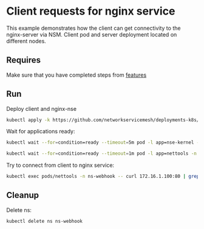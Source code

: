 # Client requests for nginx service

This example demonstrates how the client can get connectivity to the nginx-server via NSM.
Client pod and server deployment located on different nodes.


## Requires

Make sure that you have completed steps from [features](../)

## Run

Deploy client and nginx-nse
```bash
kubectl apply -k https://github.com/networkservicemesh/deployments-k8s/examples/features/webhook?ref=c68d0b2b6acb2c32c8313948824b35c70b7a6bff
```

Wait for applications ready:
```bash
kubectl wait --for=condition=ready --timeout=5m pod -l app=nse-kernel -n ns-webhook
```
```bash
kubectl wait --for=condition=ready --timeout=1m pod -l app=nettools -n ns-webhook
```

Try to connect from client to nginx service:
```bash
kubectl exec pods/nettools -n ns-webhook -- curl 172.16.1.100:80 | grep -o "<title>Welcome to nginx!</title>"
```

## Cleanup

Delete ns:
```bash
kubectl delete ns ns-webhook
```
